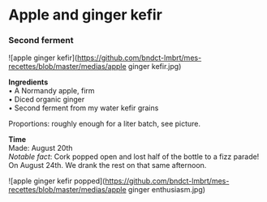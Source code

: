 # Apple and ginger kefir
### Second ferment

![apple ginger kefir](https://github.com/bndct-lmbrt/mes-recettes/blob/master/medias/apple ginger kefir.jpg)

**Ingredients**  
• A Normandy apple, firm  
• Diced organic ginger  
• Second ferment from my water kefir grains  

Proportions: roughly enough for a liter batch, see picture.

**Time**  
Made: August 20th  
_Notable fact_: Cork popped open and lost half of the bottle to a fizz parade! On August 24th. We drank the rest on that same afternoon.

![apple ginger kefir popped](https://github.com/bndct-lmbrt/mes-recettes/blob/master/medias/apple ginger enthusiasm.jpg)
